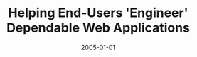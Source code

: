 ---
title: "Helping End-Users 'Engineer' Dependable Web Applications"
date: 2005-01-01
venue: "16th International Symposium on Software Reliability Engineering (ISSRE 2005), 8-11 November 2005, Chicago, IL, USA"
paperurl: https://doi.org/10.1109/ISSRE.2005.20
authors: "Sebastian G Elbaum, KalyanRam Chilakamarri, Bhuvana Gopal and Gregg Rothermel"
---